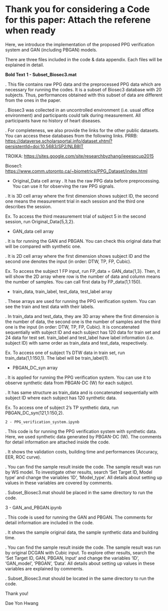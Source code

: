 # Thank you for considering a Code for this paper: Attach the referene when ready 

Here, we introduce the implementation of the proposed PPG verification system and GAN (including PBGAN) models. 

There are three files included in the code & data appendix. Each files will be explained in detail.

**Bold Text**
__1 - Subset_Biosec3.mat__

. This file contains raw PPG data and the preprocessed PPG data which are necessary for running the codes. It is a subset of Biosec3 database with 20 subjects. Thus, performances obtained with this subset of data are different from the ones in the paper.

. Biosec3 was collected in an uncontrolled environment (i.e. usual office environment) and participants could talk during measurement. All participants have no history of heart diseases. 

. For completeness, we also provide the links for the other public datasets. You can access these databases from the following links.
PRRB: https://dataverse.scholarsportal.info/dataset.xhtml?persistentId=doi:10.5683/SP2/NLB8IT

TROIKA: https://sites.google.com/site/researchbyzhang/ieeespcup2015

Biosec1: https://www.comm.utoronto.ca/~biometrics/PPG_Dataset/index.html

- Original_Data cell array
. It has the raw PPG data before preprocessing. You can use it for observing the raw PPG signals.

. It is 3D cell array where the first dimension shows subject ID, the second one means the measurement trial in each session and the third one describes the session. 

Ex. To access the third measurement trial of subject 5 in the second session, run Original_Data{5,3,2}. 

- GAN_data cell array

. It is for running the GAN and PBGAN. You can check this original data that will be compared with synthetic one.

. It is 2D cell array where the first dimension shows subject ID and the second one denotes the input (in order: DTW, TP, FP, Cubic).

Ex. To access the subject 1 FP input, run FP_data = GAN_data{1,3}. Then, it will show the 2D array where row is the number of data and column means the number of samples. You 
can call first data by FP_data(1,1:150).

- train_data, train_label, test_data, test_label array

. These arrays are used for running the PPG verification system. You can see the train and test data with their labels. 

. In train_data and test_data, they are 3D array where the first dimension is the number of data, the second one is the number of samples and the third one is the input (in order: DTW, TP, FP, Cubic). It is concatenated sequentially with subject ID and each subject has 120 data for train set and 24 data for test set. train_label and test_label have label information (i.e. subject ID) with same order as train_data and test_data, respectively. 

Ex. To access one of subject 1’s DTW data in train set, run train_data(1,1:150,1). The label will be train_label(1).

- PBGAN_DC_syn array

. It is applied for running the PPG verification system. You can use it to observe synthetic data from PBGAN-DC (W) for each subject. 

. It has same structure as train_data and is concatenated sequentially with subject ID where each subject has 120 synthetic data. 

Ex. To access one of subject 2’s TP synthetic data, run PBGAN_DC_syn(121,1:150,2).


`2 - PPG_verification_system.ipynb`

. This code is for running the PPG verification system with synthetic data. Here, we used synthetic data generated by PBGAN-DC (W). The comments for detail information are attached inside the code. 

. It shows the validation costs, building time and performances (Accuracy, EER, ROC curve). 

. You can find the sample result inside the code. The sample result was run by WS model. To investigate other results, search ‘Set Target ID, Model type’ and change the variables ‘ID’, ‘Model_type’. All details about setting up values in these variables are covered by comments.

. Subset_Biosec3.mat should be placed in the same directory to run the code. 


3 - GAN_and_PBGAN.ipynb

. This code is used for running the GAN and PBGAN. The comments for detail information are included in the code.

. It shows the sample original data, the sample synthetic data and building time.

. You can find the sample result inside the code. The sample result was run by original DCGAN with Cubic input. To explore other results, search the ‘Set Target ID, GAN, PBGAN, Input’ and change the variables ‘ID’, ‘GAN_model’, ‘PBGAN’, ‘Data’. All details about setting up values in these variables are explained by comments.

. Subset_Biosec3.mat should be located in the same directory to run the code.



Thank you!

Dae Yon Hwang
